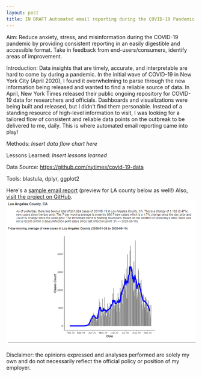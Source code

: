 ```yaml
---
layout: post
title: IN DRAFT Automated email reporting during the COVID-19 Pandemic (August 2020 - Present)  
---  
```


Aim: Reduce anxiety, stress, and misinformation during the COVID-19 pandemic by providing consistent reporting in an easily digestible and accessible format. Take in feedback from end-users/consumers, identify areas of improvement. 

Introduction:
Data insights that are timely, accurate, and interpretable are hard to come by during a pandemic. In the initial wave of COVID-19 in New York City (April 2020), I found it overwhelming to parse through the new information being released and wanted to find a reliable source of data. In April, New York Times released their public ongoing repository for COVID-19 data for researchers and officials. Dashboards and visualizations were being built and released, but I didn't find them personable. Instead of a standing resource of high-level information to visit, I was looking for a tailored flow of consistent and reliable data points on the outbreak to be delivered to me, daily. This is where automated email reporting came into play!

Methods:
*Insert data flow chart here*

Lessons Learned:
*Insert lessons learned*


Data Source: https://github.com/nytimes/covid-19-data

Tools: blastula, dplyr, ggplot2

Here's a [sample email report](https://jensennhu.github.io/covid19_email_report) (preview for LA county below as well!)
Also, [visit the project on GitHub](https://github.com/jensennhu/covid19_email_report).  
![covid_email](/images/covid_email.PNG)  

Disclaimer: the opinions expressed and analyses performed are solely my own and do not necessarily reflect the official policy or position of my employer.
